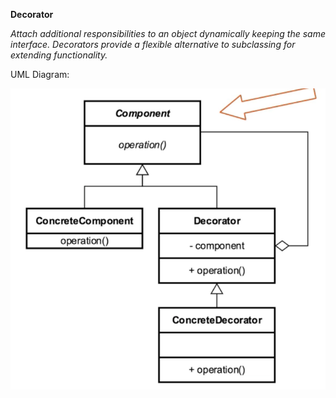 **Decorator**

_Attach additional responsibilities to an object dynamically keeping the same interface. Decorators provide a flexible
alternative to subclassing for extending functionality._

UML Diagram:

![UML Diagram](decorator_uml.png)